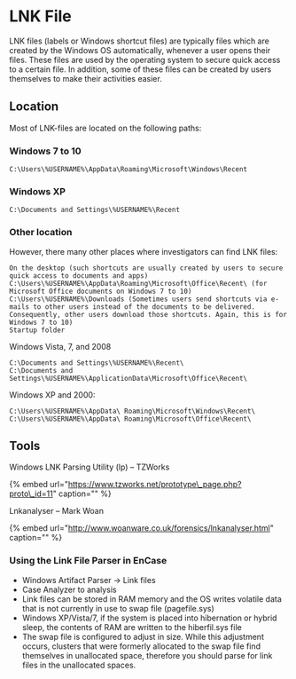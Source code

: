 # LNK File

LNK files \(labels or Windows shortcut files\) are typically files which are created by the Windows OS automatically, whenever a user opens their files. These files are used by the operating system to secure quick access to a certain file. In addition, some of these files can be created by users themselves to make their activities easier.

## Location

Most of LNK-files are located on the following paths:

### Windows 7 to 10

```text
C:\Users\%USERNAME%\AppData\Roaming\Microsoft\Windows\Recent
```

### Windows XP

```text
C:\Documents and Settings\%USERNAME%\Recent
```

### Other location

However, there many other places where investigators can find LNK files:

```text
On the desktop (such shortcuts are usually created by users to secure quick access to documents and apps)
C:\Users\%USERNAME%\AppData\Roaming\Microsoft\Office\Recent\ (for Microsoft Office documents on Windows 7 to 10)
C:\Users\%USERNAME%\Downloads (Sometimes users send shortcuts via e-mails to other users instead of the documents to be delivered. Consequently, other users download those shortcuts. Again, this is for Windows 7 to 10)
Startup folder
```

Windows Vista, 7, and 2008

```text
C:\Documents and Settings\%USERNAME%\Recent\
C:\Documents and Settings\%USERNAME%\ApplicationData\Microsoft\Office\Recent\
```

Windows XP and 2000:

```text
C:\Users\%USERNAME%\AppData\ Roaming\Microsoft\Windows\Recent\
C:\Users\%USERNAME%\AppData\ Roaming\Microsoft\Office\Recent\
```

## Tools

Windows LNK Parsing Utility \(lp\) – TZWorks

{% embed url="https://www.tzworks.net/prototype\_page.php?proto\_id=11" caption="" %}

Lnkanalyser – Mark Woan

{% embed url="http://www.woanware.co.uk/forensics/lnkanalyser.html" caption="" %}

### Using the Link File Parser in EnCase

* Windows Artifact Parser -&gt; Link files
* Case Analyzer to analysis
* Link files can be stored in RAM memory and the OS writes volatile data that is not currently in use to swap file \(pagefile.sys\)
* Windows XP/Vista/7, if the system is placed into hibernation or hybrid sleep, the contents of RAM are written to the hiberfil.sys file
* The swap file is configured to adjust in size. While this adjustment occurs, clusters that were formerly allocated to the swap file find themselves in unallocated space, therefore you should parse for link files in the unallocated spaces.

